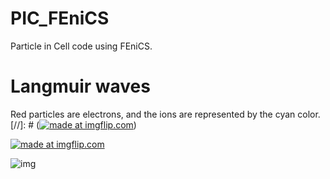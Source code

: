 # PIC_FEniCS

Particle in Cell code using FEniCS.


# Langmuir waves
Red particles are electrons, and the ions are represented by the cyan color.
[//]: # (<a href="https://imgflip.com/gif/1hykst"><img src="https://i.imgflip.com/1hykst.gif" title="made at imgflip.com"/></a>)

<a href="https://imgflip.com/gif/1hyl3q"><img src="https://i.imgflip.com/1hyl3q.gif" title="made at imgflip.com"/></a>


![img](http://i.imgur.com/z6jBzRE.png)
